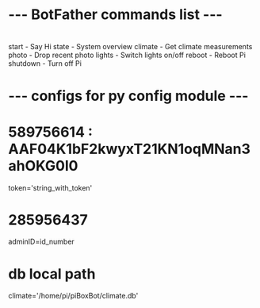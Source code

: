 # ####################################
# ---   BotFather commands list    ---
# ####################################

start - Say Hi
state - System overview
climate - Get climate measurements
photo - Drop recent photo
lights - Switch lights on/off
reboot - Reboot Pi
shutdown - Turn off Pi



# ####################################
# --- configs for py config module ---
# ####################################

# 589756614 : AAF04K1bF2kwyxT21KN1oqMNan3ahOKG0l0
token='string_with_token'
# 285956437
adminID=id_number
# db local path
climate='/home/pi/piBoxBot/climate.db'
